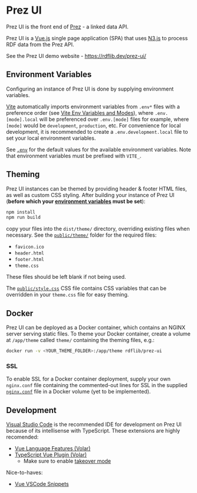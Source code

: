 # Prez UI
Prez UI is the front end of [Prez](https://github.com/RDFLib/prez) - a linked data API.

Prez UI is a [Vue.js](https://vuejs.org/) single page application (SPA) that uses [N3.js](https://github.com/rdfjs/N3.js) to process RDF data from the Prez API.

See the Prez UI demo website - https://rdflib.dev/prez-ui/

## Environment Variables
Configuring an instance of Prez UI is done by supplying environment variables.

[Vite](https://vitejs.dev) automatically imports environment variables from `.env*` files with a preference order (see [Vite Env Variables and Modes](https://vitejs.dev/guide/env-and-mode.html#env-files)), where `.env.[mode].local` will be preferenced over `.env.[mode]` files for example, where `[mode]` would be `development`, `production`, etc. For convenience for local development, it is recommended to create a `.env.development.local` file to set your local environment variables.

See [`.env`](./.env) for the default values for the available environment variables. Note that environment variables must be prefixed with `VITE_`.

## Theming
Prez UI instances can be themed by providing header & footer HTML files, as well as custom CSS styling. After building your instance of Prez UI (**before which your [environment variables](#environment-variables) must be set**):

```bash
npm install
npm run build
```

copy your files into the `dist/theme/` directory, overriding existing files when necessary. See the [`public/theme/`](public/theme) folder for the required files:

- `favicon.ico`
- `header.html`
- `footer.html`
- `theme.css`

These files should be left blank if not being used.

The [`public/style.css`](public/style.css) CSS file contains CSS variables that can be overridden in your `theme.css` file for easy theming.

## Docker
Prez UI can be deployed as a Docker container, which contains an NGINX server serving static files. To theme your Docker container, create a volume at `/app/theme` called `theme/` containing the theming files, e.g.:

```bash
docker run -v <YOUR_THEME_FOLDER>:/app/theme rdflib/prez-ui
```

### SSL
To enable SSL for a Docker container deployment, supply your own `nginx.conf` file containing the commented-out lines for SSL in the supplied [`nginx.conf`](./nginx.conf) file in a Docker volume (yet to be implemented).

## Development
[Visual Studio Code](https://code.visualstudio.com/) is the recommended IDE for development on Prez UI because of its intellisense with TypeScript. These extensions are highly recomended:

- [Vue Language Features (Volar)](https://marketplace.visualstudio.com/items?itemName=Vue.volar)
- [TypeScript Vue Plugin (Volar)](https://marketplace.visualstudio.com/items?itemName=Vue.vscode-typescript-vue-plugin)
    - Make sure to enable [takeover mode](https://vuejs.org/guide/typescript/overview.html#volar-takeover-mode)

Nice-to-haves:

- [Vue VSCode Snippets](https://marketplace.visualstudio.com/items?itemName=sdras.vue-vscode-snippets)